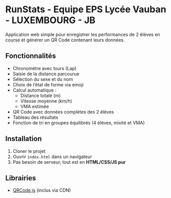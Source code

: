 # RunStats - Equipe EPS Lycée Vauban - LUXEMBOURG - JB

Application web simple pour enregistrer les performances de 2 élèves en course et générer un QR Code contenant leurs données.

## Fonctionnalités

- Chronomètre avec tours (Lap)
- Saisie de la distance parcourue
- Sélection du sexe et du nom
- Choix de l’état de forme via emoji
- Calcul automatique :
  - Distance totale (m)
  - Vitesse moyenne (km/h)
  - VMA estimée
- QR Code avec données complètes des 2 élèves
- Tableau des résultats
- Fonction de tri en groupes équilibrés (4 élèves, mixité et VMA)

## Installation

1. Cloner le projet
2. Ouvrir `index.html` dans un navigateur
3. Pas besoin de serveur, tout est en **HTML/CSS/JS pur**

## Librairies

- [QRCode.js](https://github.com/davidshimjs/qrcodejs) (inclus via CDN)
